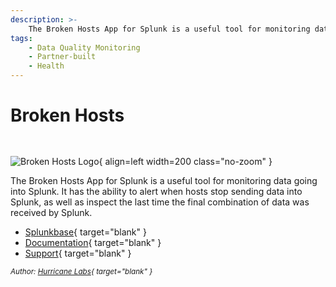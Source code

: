 ```yaml
---
description: >-
    The Broken Hosts App for Splunk is a useful tool for monitoring data going into Splunk. It has the ability to alert when hosts stop sending data into Splunk, as well as inspect the last time the final combination of data was received by Splunk.
tags:
    - Data Quality Monitoring
    - Partner-built
    - Health
---
```


# Broken Hosts

``` markdown title=""
    
```

<div class="result" markdown>

![Broken Hosts Logo](https://splunkbase.splunk.com/_next/image?url=https%3A%2F%2Fcdn.splunkbase.splunk.com%2Fmedia%2Fpublic%2Ficons%2F0094396a-1c0c-11ee-8028-0a6eed7f5f0c.png&w=256&q=75){ align=left width=200 class="no-zoom" }

The Broken Hosts App for Splunk is a useful tool for monitoring data going into Splunk. It has the ability to alert when hosts stop sending data into Splunk, as well as inspect the last time the final combination of data was received by Splunk.

- [Splunkbase](https://splunkbase.splunk.com/app/3247){ target="blank" }
- [Documentation](https://brokenhosts.hurricanelabs.com){ target="blank" }
- [Support](https://splunkbase.splunk.com/app/3247){ target="blank" }

<small>_Author: [Hurricane Labs](https://hurricanelabs.com/){ target="blank" }_</small>

</div>